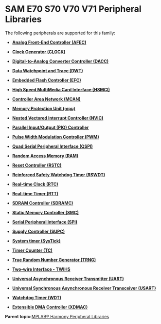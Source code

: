 # SAM E70 S70 V70 V71 Peripheral Libraries

The following peripherals are supported for this family:

-   **[Analog Front-End Controller \(AFEC\)](GUID-89A24A8B-C8CE-48B6-9F65-764983A80D78.md)**  

-   **[Clock Generator \(CLOCK\)](GUID-95F6BD88-160C-4DD0-A8AA-6B2D0DA74062.md)**  

-   **[Digital-to-Analog Converter Controller \(DACC\)](GUID-140A9CAD-70CC-40D6-896A-A9E9697CEDFD.md)**  

-   **[Data Watchpoint and Trace \(DWT\)](GUID-E1AD558F-6AA8-4D5F-90A6-8820A72C3777.md)**  

-   **[Embedded Flash Controller \(EFC\)](GUID-9D57DC2E-2BF0-4D75-9E5E-FE57C7CDCC4C.md)**  

-   **[High Speed MultiMedia Card Interface \(HSMCI\)](GUID-E5CEFDBB-10FA-4C89-AAAF-A8ED4107A071.md)**  

-   **[Controller Area Network \(MCAN\)](GUID-C9F1E50C-1EF0-4941-A9CB-89808C7C54AF.md)**  

-   **[Memory Protection Unit \(mpu\)](GUID-9EBBC089-9E2B-450F-8789-6D28C65813C8.md)**  

-   **[Nested Vectored Interrupt Controller \(NVIC\)](GUID-4A575FC4-4E67-4495-826F-A73EEC4FF8C9.md)**  

-   **[Parallel Input/Output \(PIO\) Controller](GUID-CDD19539-F154-487B-A93E-CE1F75932EB8.md)**  

-   **[Pulse Width Modulation Controller \(PWM\)](GUID-0542D909-604D-44C7-8C7C-B1FE313960D0.md)**  

-   **[Quad Serial Peripheral Interface \(QSPI\)](GUID-56797157-F046-4DD8-9A9F-CFC59C3A989A.md)**  

-   **[Random Access Memory \(RAM\)](GUID-44C7C165-2CEA-496A-B4F3-4181CBA26476.md)**  

-   **[Reset Controller \(RSTC\)](GUID-2C223FAB-85E5-4B23-85E5-0FEC7A51B34D.md)**  

-   **[Reinforced Safety Watchdog Timer \(RSWDT\)](GUID-17C65C1B-EC26-4F1C-9599-EA23E3B7D00B.md)**  

-   **[Real-time Clock \(RTC\)](GUID-B5657E72-3DDB-4D39-94DC-B9B64B89C2DE.md)**  

-   **[Real-time Timer \(RTT\)](GUID-2A29BDE4-A969-4CEB-A21C-AF161D295289.md)**  

-   **[SDRAM Controller \(SDRAMC\)](GUID-058D38D5-DCC9-4DF1-A44B-0A5E78242B1D.md)**  

-   **[Static Memory Controller \(SMC\)](GUID-BA88882A-712F-48A9-BA1F-03CF2AA86764.md)**  

-   **[Serial Peripheral Interface \(SPI\)](GUID-84F93473-4002-4DDD-A28F-9BF9DB6B7C3E.md)**  

-   **[Supply Controller \(SUPC\)](GUID-AAEA9536-A589-47D4-B8D4-9C401B40C9AC.md)**  

-   **[System timer \(SysTick\)](GUID-A4B9F359-3129-4377-B43E-71415C6B19F2.md)**  

-   **[Timer Counter \(TC\)](GUID-B7C79854-BBCD-49B3-9EA3-C379E6A5FCE0.md)**  

-   **[True Random Number Generator \(TRNG\)](GUID-B509788E-A3B6-48D3-8F15-E541D6FFCA47.md)**  

-   **[Two-wire Interface - TWIHS](GUID-C8012FE8-F7B4-4CE6-84B4-61EAAFAB03B0.md)**  

-   **[Universal Asynchronous Receiver Transmitter \(UART\)](GUID-E963A84D-73EE-4E3C-A248-B4FA24F54183.md)**  

-   **[Universal Synchronous Asynchronous Receiver Transceiver \(USART\)](GUID-5ED4F08A-8227-486D-9727-78BD47CA0866.md)**  

-   **[Watchdog Timer \(WDT\)](GUID-FA9631BE-AD37-4EF9-8C69-2BF8C5941388.md)**  

-   **[Extensible DMA Controller \(XDMAC\)](GUID-C2B02311-0F9A-41E7-92B8-C2FEEBDFE755.md)**  


**Parent topic:**[MPLAB® Harmony Peripheral Libraries](GUID-B8856C06-A407-4AD1-8E21-0A85BE055F0E.md)

